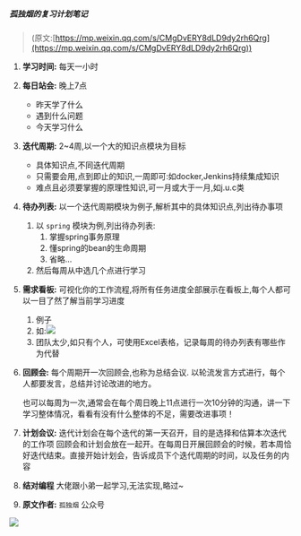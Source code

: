##### 孤独烟的复习计划笔记
> (原文:[https://mp.weixin.qq.com/s/CMgDvERY8dLD9dy2rh6Qrg](https://mp.weixin.qq.com/s/CMgDvERY8dLD9dy2rh6Qrg))
1. **学习时间:** 每天一小时
2. **每日站会:** 晚上7点
	*  昨天学了什么
	*  遇到什么问题
	*  今天学习什么
3. **迭代周期:** 2~4周,以一个大的知识点模块为目标
	* 具体知识点,不同迭代周期
	* 只需要会用,点到即止的知识,一周即可:如docker,Jenkins持续集成知识
	* 难点且必须要掌握的原理性知识,可一月或大于一月,如j.u.c类
4. **待办列表:** 以一个迭代周期模块为例子,解析其中的具体知识点,列出待办事项
    1. 以 ``spring`` 模块为例,列出待办列表:
        1. 掌握spring事务原理
        2. 懂spring的bean的生命周期
        3. 省略…
    2. 然后每周从中选几个点进行学习
5. **需求看板:** 可视化你的工作流程,将所有任务进度全部展示在看板上,每个人都可以一目了然了解当前学习进度
	1. 例子
	2. 如:![](https://i.loli.net/2019/06/21/5d0c4597bb35127889.png)
	3. 团队太少,如只有个人，可使用Excel表格，记录每周的待办列表有哪些作为代替
6. **回顾会:** 每个周期开一次回顾会,也称为总结会议.
     以轮流发言方式进行，每个人都要发言，总结并讨论改进的地方。
     
     也可以每周为一次,通常会在每个周日晚上11点进行一次10分钟的沟通，讲一下学习整体情况，看看有没有什么整体的不足，需要改进事项！
7. **计划会议:** 迭代计划会在每个迭代的第一天召开，目的是选择和估算本次迭代的工作项
        回顾会和计划会放在一起开。在每周日开展回顾会的时候，若本周恰好迭代结束。直接开始计划会，告诉成员下个迭代周期的时间，以及任务的内容
8. **结对编程** 大佬跟小弟一起学习,无法实现,略过~
9. **原文作者:** ``孤独烟`` 公众号

![](https://i.loli.net/2019/06/21/5d0c493ee121338459.png)